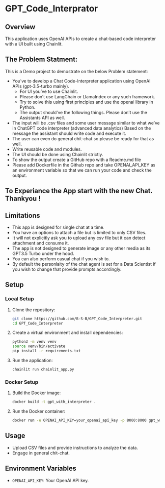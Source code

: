 # GPT_Code_Interprator

## Overview

This application uses OpenAI APIs to create a chat-based code interpreter with a UI built using Chainlit.

## The Problem Statment:
This is a Demo project to demostrate on the below Problem statement:
- You’ve to develop a Chat Code-Interpreter application using OpenAI APIs (gpt-3.5-turbo mainly). 
    - For UI you’ve to use Chainlit. 
    - Please don’t use LangChain or LlamaIndex or any such framework. 
    - Try to solve this using first principles and use the openai library in Python. 
    - The output should’ve the following things. Please don’t use the Assistants API as well.
- The input will be .csv files and some user message similar to what we’ve in ChatGPT code interpreter (advanced data analytics)
Based on the message the assistant should write code and execute it.
- The user can even do general chit-chat so please be ready for that as well.
- Write reusable code and modules.
- The UI should be done using Chainlit strictly.
- To show the output create a GitHub repo with a Readme.md file
- Please add Dockerfile in the Github repo and take OPENAI_API_KEY as an environment variable so that we can run your code and check the output.

## To Experiance the App start with the new Chat. Thankyou !
## Limitations
- This app is designed for single chat at a time.
- You have an options to attach a file but is limited to only CSV files.
- It will not explicitly ask you to upload any csv file but it can detect attachment and consume it.
- The app is not designed to generate image or any other media as its GPT3.5 Turbo under the hood.
- You can also perform casual chat if you wish to.
- By default the personlaity of the chat agent is set for a Data Scientist if you wish to change that provide prompts accordingly.

## Setup

### Local Setup

1. Clone the repository:
    ```bash
    git clone https://github.com/B-S-B/GPT_Code_Interpreter.git
    cd GPT_Code_Interpreter
    ```

2. Create a virtual environment and install dependencies:
    ```bash
    python3 -m venv venv
    source venv/bin/activate
    pip install -r requirements.txt
    ```

3. Run the application:
    ```bash
    chainlit run chainlit_app.py
    ```

### Docker Setup

1. Build the Docker image:
    ```bash
    docker build -t gpt_with_interpreter .
    ```

2. Run the Docker container:
    ```bash
    docker run -e OPENAI_API_KEY=your_openai_api_key -p 8000:8000 gpt_with_interpreter
    ```

## Usage

- Upload CSV files and provide instructions to analyze the data.
- Engage in general chit-chat.

## Environment Variables

- `OPENAI_API_KEY`: Your OpenAI API key.
